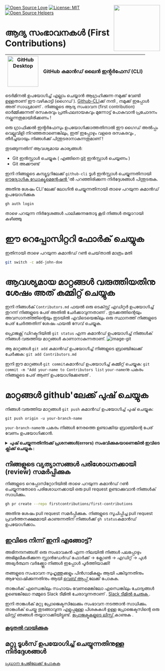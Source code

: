 [![Open Source Love](https://badges.frapsoft.com/os/v1/open-source.svg?v=103)](https://github.com/ellerbrock/open-source-badges/)
[<img align="right" width="150" src="https://firstcontributions.github.io/assets/gui-tool-tutorials/github-desktop-tutorial/join-slack-team.png">](https://join.slack.com/t/firstcontributors/shared_invite/enQtNjkxNzQwNzA2MTMwLTVhMWJjNjg2ODRlNWZhNjIzYjgwNDIyZWYwZjhjYTQ4OTBjMWM0MmFhZDUxNzBiYzczMGNiYzcxNjkzZDZlMDM)
[![License: MIT](https://img.shields.io/badge/License-MIT-green.svg)](https://opensource.org/licenses/MIT)
[![Open Source Helpers](https://www.codetriage.com/roshanjossey/first-contributions/badges/users.svg)](https://www.codetriage.com/roshanjossey/first-contributions)

# ആദ്യ സംഭാവനകൾ (First Contributions)

| <img alt="GitHub Desktop" src="https://cdn.icon-icons.com/icons2/2157/PNG/512/github_git_hub_logo_icon_132878.png" width="100"> | GitHub കമാൻഡ് ലൈൻ ഇൻ്റർഫേസ് (CLI) |
| ------------------------------------------------------------------------------------------------------------------------------- | --------------------------------- |

ടെർമിനൽ ഉപയോഗിച്ച് എല്ലാം ചെയ്യാൻ ആഗ്രഹിക്കുന്ന നമുക്ക് വേണ്ടി ഉള്ളതാണ് ഈ വഴികാട്ടി (ഗൈഡ് ). [Github-CLI](https://cli.github.com/)ക്ക് നന്ദി , നമുക്ക് ഇപ്പോൾ അത് സാധ്യമാണ് . നിങ്ങളുടെ ആദ്യ സംഭാവന (first contribution) ഓർമ്മിക്കുന്നത് രസകരവും പ്രതിഫലദായകവും മുന്നോട്ട് പോകുവാൻ പ്രചോദനം നല്കുന്നതുമായിരിക്കണം !

ഒരു ഗ്രാഫിക്കൽ ഇൻ്റർഫേസും ഉപയോഗിക്കാത്തതിനാൽ ഈ ഗൈഡ് അൽപ്പം വെല്ലുവിളി നിറഞ്ഞതാണെങ്കിലും, ഇത് ഇപ്പോഴും വളരെ രസകരവും , തീർച്ചയായും നിങ്ങൾക്ക് പിന്തുടരാനാകുന്നതുമാണ് !

തുടങ്ങുന്നതിന് ആവശ്യമായ കാര്യങ്ങൾ:

- Git ഇൻസ്റ്റാൾ ചെയ്യുക ( എങ്ങിനെ [git](https://git-scm.com/downloads) ഇൻസ്റ്റാൾ ചെയ്യണം )
- Git അക്കൗണ്ട്

ഇനി നിങ്ങളുടെ കമ്പ്യൂട്ടറിലേക്ക് `github-cli` ടൂൾ ഇൻസ്റ്റാൾ ചെയ്യുന്നതിനായി [ഔദ്യോഗിക ഡോക്യൂമെന്റേഷൻ ](https://github.com/cli/cli#installation)'ൽ പറഞ്ഞിരിക്കുന്ന നിർദ്ദേശങ്ങൾ പിന്തുടരുക.

അതിനു ശേഷം CLI'ലേക്ക് ലോഗിൻ ചെയ്യുന്നതിനായി താഴെ പറയുന്ന കമാൻഡ് ഉപയോഗിക്കുക

```bash
gh auth login
```

താഴെ പറയുന്ന നിർദ്ദേശങ്ങൾ പാലിക്കുന്നതോടു കൂടി നിങ്ങൾ തയ്യാറായി കഴിഞ്ഞു

# ഈ റെപ്പോസിറ്ററി ഫോർക് ചെയ്യുക

ഇതിനായി താഴെ പറയുന്ന കമാൻഡ് റൺ ചെയ്‌താൽ മാത്രം മതി

```bash
git switch -c add-john-doe
```

# ആവശ്യമായ മാറ്റങ്ങൾ വരുത്തിയതിനു ശേഷം അത് കമ്മിറ്റ് ചെയ്യുക

ഇനി നിങ്ങൾക് `Contributors.md` ഫയൽ ഒരു ടെക്സ്റ്റ് എഡിറ്റർ ഉപയോഗിച്ച് തുറന്ന് നിങ്ങളുടെ പേര് അതിൽ ചേർക്കാവുന്നതാണ് . തുടക്കത്തിന്റെയും അവസാനത്ത്തിന്റെയും ഇടയിൽ എവിടെയെങ്കിലും ഒരു സ്ഥാനത്ത് നിങ്ങളുടെ പേര് ചേർത്തതിന് ശേഷം ഫയൽ സേവ് ചെയ്യുക.

പ്രൊജക്റ്റ് ഡിറക്ടറിയിൽ `git status` എന്ന കമാൻഡ് ഉപയോഗിച്ച് നിങ്ങൾക് നിങ്ങൾ വരുത്തിയ മാറ്റങ്ങൾ കാണാനാകുന്നതാണ്.
![image-git](https://camo.githubusercontent.com/a35c4722d7aab337eefc655d1488f7b4dc038508e6adaf5e88e2e052a976f010/68747470733a2f2f6669727374636f6e747269627574696f6e732e6769746875622e696f2f6173736574732f526561646d652f6769742d7374617475732e706e67)

ആ മാറ്റങ്ങൾ `git add` കമാൻഡ് ഉപയോഗിച്ച് നിങ്ങളുടെ ബ്രാഞ്ചിലേക്ക് ചേർക്കുക:
`git add Contributors.md`

ഇനി ഈ മാറ്റങ്ങൾ `git commit`കമാൻഡ് ഉപയോഗിച്ച് കമ്മിറ്റ് ചെയ്യുക:
`git commit -m "Add your-name to Contributors list`
`your-name`നു പകരം നിങ്ങളുടെ പേര് ആണ് ഉപയോഗിക്കേണ്ടത് .

# മാറ്റങ്ങൾ github'ലേക്ക് പുഷ് ചെയ്യുക

നിങ്ങൾ വരുത്തിയ മാറ്റങ്ങൾ `git push` കമാൻഡ് ഉപയോഗിച്ച് പുഷ് ചെയ്യുക:

```
git push origin -u your-branch-name
```

`your-branch-name`നു പകരം നിങ്ങൾ നേരത്തെ ഉണ്ടാക്കിയ ബ്രാഞ്ചിന്റെ പേര് വേണം ഉപയോഗിക്കാൻ.

<details>
<summary> <strong>പുഷ് ചെയ്യുന്നതിനിടക്ക് പ്രശനങ്ങൾ(errors) സംഭവിക്കുകയാണെങ്കിൽ ഇവിടെ ക്ലിക്ക് ചെയ്യുക :</strong> </summary>

- ### പ്രാമാണീകരണപിശക് (Authentication Error)
       <pre>റിമോട്ട്: പാസ്‌വേഡ് പ്രാമാണീകരണത്തിനുള്ള പിന്തുണ 2021 ഓഗസ്റ്റ് 13-ന് നീക്കം ചെയ്‌തു. പകരം ഒരു വ്യക്തിഗത ആക്‌സസ് ടോക്കൺ ഉപയോഗിക്കുക.
  റിമോട്ട്: കൂടുതൽ വിവരങ്ങൾക്ക് https://github.blog/2020-12-15-token-authentication-requirements-for-git-operations/ കാണുക.
  fatal:'https://github.com/<your-username>/first-contributions.git/'ലേക്കുള്ള authentication പരാജയപ്പെട്ടു .</pre>
  നിങ്ങളുടെ അക്കൗണ്ടിലേക്ക് ഒരു SSH കീ നിർമ്മിക്കുവാനും ക്രമീകരിക്കുവാനുമായി ഈ ലിങ്കിലേക്ക് പോകുക [GitHub's tutorial](https://docs.github.com/en/authentication/connecting-to-github-with-ssh/adding-a-new-ssh-key-to-your-github-account) .
  </details>

## നിങ്ങളുടെ വ്യത്യാസങ്ങൾ പരിശോധനക്കായി (review) സമർപ്പിക്കുക

നിങ്ങളുടെ റെപ്പോസിറ്റോറിയിൽ താഴെ പറയുന്ന കമാൻഡ് റൺ ചെയ്യുന്നതോടെ പരിശോധനക്കായി ഒരു pull request ഉണ്ടാക്കുവാൻ നിങ്ങൾക് സാധിക്കും.

```bash
gh pr create --repo firstcontributions/first-contributions
```

അതിനു ശേഷം pull request സമർപ്പിക്കുക.
നിങ്ങളുടെ സൂചിപ്പിച്ച pull request പ്രവർത്തനക്ഷമമായി കാണുന്നതിന് നിങ്ങൾക്ക് `gh status`കമാൻഡ് ഉപയോഗിക്കാം.

## ഇവിടെ നിന്ന് ഇനി എങ്ങോട്ട്?

അഭിനന്ദനങ്ങൾ! ഒരു സംഭാവകൻ എന്ന നിലയിൽ നിങ്ങൾ പലപ്പോഴും അഭിമുഖീകരിക്കുന്ന സ്റ്റാൻഡേർഡ് ഫോർക്ക് -> ക്ലോൺ -> എഡിറ്റ് -> പുൾ അഭ്യർത്ഥന വർക്ക്ഫ്ലോ നിങ്ങൾ ഇപ്പോൾ പൂർത്തിയാക്കി!

തങ്ങളുടെ സംഭാവന സുഹൃത്തുക്കളും പിൻഗാമികളും ആയി പങ്കിടുന്നതിനും ആഘോഷിക്കുന്നതിനും ആയി [വെബ് ആപ്പ് ](https://firstcontributions.github.io/#social-share)ലേക്ക് പോകുക.

താങ്കൾക് എന്ധെങ്കിലും സഹായം വേണമെങ്കിലോ എന്ധെങ്കിലും ചോദ്യങ്ങൾ ഉണ്ടെങ്കിലോ നമ്മുടെ Slack ടീമിൽ ചേരാവുന്നതാണ് . [Slack ടീമിൽ ചേരുക ](https://join.slack.com/t/firstcontributors/shared_invite/zt-vchl8cde-S0KstI_jyCcGEEj7rSTQiA).

ഇനി താങ്കൾക് മറ്റു പ്രോജെക്ടസിലേക്കും സംഭാവന നടത്താൻ സാധിക്കും. താങ്കൾക് ചെയ്ത തുടങ്ങാവുന്ന എളുപ്പമുള്ള പിശകുകൾ ഉള്ള പ്രോജെക്ടസിന്റെ ഒരു ലിസ്റ്റ് ഞങ്ങൾ തയ്യാറാക്കിയിട്ടുണ്ട്. [പ്രോജക്ടുകളുടെ ലിസ്റ്റ് ](https://firstcontributions.github.io/#project-list) കാണുക .

### [കൂടുതൽ വായിക്കുക](../additional-material/git_workflow_scenarios/additional-material.md)

## മറ്റു ടൂൾസ് ഉപയോഗിച്ച് ചെയ്യുന്നതിനുള്ള നിർദ്ദേശങ്ങൾ

[പ്രധാന പേജിലേക്ക് പോകുക ](https://github.com/firstcontributions/first-contributions#tutorials-using-other-tools)
